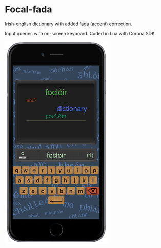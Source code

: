 # Focal-fada

Irish-english dictionary with added fada (accent) correction.

Input queries with on-screen keyboard.
Coded in Lua with Corona SDK.


![img alt](https://github.com/Cuanshay/Focal-fada/blob/master/screen_shot.PNG?raw=true)
